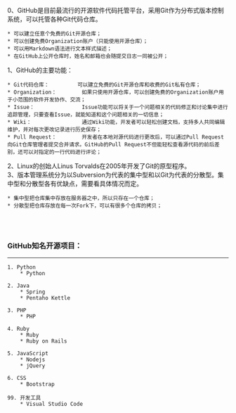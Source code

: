 0、GitHub是目前最流行的开源软件代码托管平台，采用Git作为分布式版本控制系统，可以托管各种Git代码仓库。  

    * 可以建立任意个免费的Git开源仓库；  
    * 可以创建免费Organization账户（只能使用开源仓库）；  
    * 可以用Markdown语法进行文本样式描述；  
    * 在GitHub上公开仓库时，姓名和邮箱也会随提交日志一同被公开；

1、GitHub的主要功能：  

    * Git代码仓库：         可以建立免费的Git开源仓库和收费的Git私有仓库；  
    * Organization：        如果只使用开源仓库，可以创建免费的Organization账户用于小范围的软件开发协作、交流；  
    * Issue：               Issue功能可以将关于一个问题相关的代码修正和讨论集中进行追踪管理，只要查看Issue，就能知道和这个问题相关的一切信息；  
    * Wiki：                通过Wiki功能，开发者可以轻松创建文档，支持多人共同编辑维护，并对每次更改记录进行历史保存；  
    * Pull Request：        开发者在本地对源代码进行更改后，可以通过Pull Request向Git仓库管理者提交合并请求。GitHub的Pull Request不但能轻松查看源代码的前后差别，还可以对指定的一行代码进行评论；  

2、Linux的创始人Linus Torvalds在2005年开发了Git的原型程序。  
3、版本管理系统分为以Subversion为代表的集中型和以Git为代表的分散型。集中型和分散型各有优缺点，需要看具体情况而定。

    * 集中型把仓库集中存放在服务器之中，所以只存在一个仓库；
    * 分散型把仓库存放在每一次Fork下，可以有很多个仓库的拷贝；


<br />
<br />

### GitHub知名开源项目：
----
    1. Python
        * Python

    2. Java
        * Spring
        * Pentaho Kettle

    3. PHP
        * PHP

    4. Ruby
        * Ruby
        * Ruby on Rails

    5. JavaScript
        * Nodejs
        * jQuery

    6. CSS
        * Bootstrap

    99. 开发工具
        * Visual Studio Code
